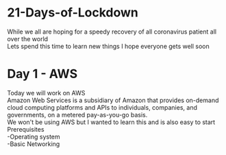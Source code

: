 # 21-Days-of-Lockdown
While we all are hoping for a speedy recovery of all coronavirus patient all over the world   
Lets spend this time to learn new things 
I hope everyone gets well soon
# Day 1 - AWS
Today we will work on AWS  
Amazon Web Services is a subsidiary of Amazon that provides on-demand cloud computing platforms and APIs to individuals, companies, and governments, on a metered pay-as-you-go basis.  
We won't be using AWS but I wanted to learn this and is also easy to start  
Prerequisites  
-Operating system  
-Basic Networking
